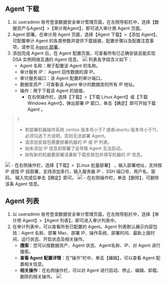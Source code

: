 ## Agent 下载
1. 以 useradmin 账号登录数据安全审计管理页面，在左侧导航栏中，选择【数据资产与Agent】>【审计用Agent】，即可进入审计用 Agent 页面。
2. Agent 部署。在审计用 Agent 页面，选择【Agent 下载】>【添加 Agent】，可配置审计 Agent 的各类参数并提供下载链接，配置步骤以及配置注意事项，请参见 [Agent 部署](https://cloud.tencent.com/document/product/856/17385)。
3. 添加完成 Agent 后，在 Agent 配置页面，可查看所有已正确安装且能实现 DSA 实例网络互通的 Agent 信息。
![](https://main.qcloudimg.com/raw/c5d123dbb2acd871c979d64ced0eabdf.png)
列表各字段含义如下：
	- Agent 名称：用于配置该 Agent 的名称。
	- 审计服务 IP： Agent 回传数据的源 IP。
	- 审计服务端口：该 Agent 配置的审计端口。
	- 数据库资产：可查看该 Agent 审计的数据库的所有 IP 地址。
	- 操作：用于下载该 Agent 的链接。
		- 在右侧操作栏，选择【下载】>【下载 Linux Agent】或【下载 Windows Agent】，弹出部署 IP 窗口，单击【确定】即可开始下载 Agent 。
>!
>- 若部署机器操作系统 centos 版本号小于7 或者ubuntu 版本号小于11，必须勾选下方说明，否则无法部署 Agent。
>- 请添加安装包需要部署机器的 IP 或 IP 列表。
>- 如未添加 IP 信息却部署了会导致 Agent 无法启动。
>- 如有新的机器要部署请重新下载安装包并填写机器的 IP 信息。
>
![](https://main.qcloudimg.com/raw/3e822fe28ace8d60fe55f610c27169c0.png)
		- 在右侧操作栏，选择【下载】>【Linux 批量部署】 ，输入部署地址，支持按 IP 或按 IP 段部署，支持添加多行，输入服务器 IP 、SSH 端口号、用户名、密码， 输入完成后单击【确定】即可。
![](https://main.qcloudimg.com/raw/f5503266981ba5cf40eef4194cd6210a.png)
		- 在右侧操作栏，单击【删除】，可删除该条 Agent 信息。
 	
## Agent 列表
1. 以 useradmin 账号登录数据安全审计管理页面，在左侧导航栏中，选择【审计用 Agent】>【Agent 列表】，即可进入审计列表中。
2. 在审计列表中，可以查看所有已配置的 Agent。Agent 列表默认展示内容包括：Agent 名称、部署 Mac、部署 IP、操作系统、部署时间、最新上报时间、运行状态、开启状态及相关操作。
	- **搜索**：您可以按数据资产、Agent 状态、Agent名称、IP、对 Agent 进行搜索。
	- **查看 Agent 配置详情**：在“操作”栏中，单击【编辑】，可以查看 Agent 配置相关信息。
	- **相关操作**：在右侧操作栏，可以对 Agent 进行启动、停止、编辑、卸载、删除的相关操作。
![](https://main.qcloudimg.com/raw/629119d78e0074a523783f6d147b0ca0.png)
